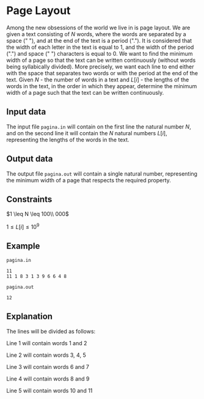 # Page Layout

Among the new obsessions of the world we live in is page layout. We are given a text consisting of $N$ words, where the words are separated by a space (" "), and at the end of the text is a period ("."). It is considered that the width of each letter in the text is equal to $1$, and the width of the period (".") and space (" ") characters is equal to $0$. We want to find the minimum width of a page so that the text can be written continuously (without words being syllabically divided). More precisely, we want each line to end either with the space that separates two words or with the period at the end of the text. Given $N$ - the number of words in a text and $L[i]$ - the lengths of the words in the text, in the order in which they appear, determine the minimum width of a page such that the text can be written continuously.

## Input data

The input file `pagina.in` will contain on the first line the natural number $N$, and on the second line it will contain the $N$ natural numbers $L[i]$, representing the lengths of the words in the text.

## Output data

The output file `pagina.out` will contain a single natural number, representing the minimum width of a page that respects the required property.

## Constraints

$1 \leq N \leq 100\\ 000$

$1 \leq L[i] \leq 10^9$

## Example

`pagina.in`
```
11
11 1 8 3 1 3 9 6 6 4 8
```

`pagina.out`
```
12
```

## Explanation

The lines will be divided as follows:

Line 1 will contain words 1 and 2

Line 2 will contain words 3, 4, 5

Line 3 will contain words 6 and 7

Line 4 will contain words 8 and 9

Line 5 will contain words 10 and 11